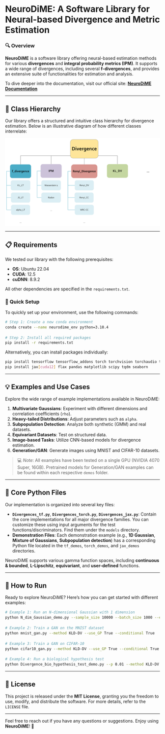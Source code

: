 
# **NeuroDiME**: A Software Library for Neural-based Divergence and Metric Estimation

### 🔍 **Overview**
**NeuroDiME** is a software library offering neural-based estimation methods for various **divergences** and **integral probability metrics (IPM)**. It supports a wide range of divergences, including several **f-divergences**, and provides an extensive suite of functionalities for estimation and analysis. 

To dive deeper into the documentation, visit our official site: [**NeuroDiME Documentation**](https://neurodime.readthedocs.io/en/latest/index.html)

---

## 🌳 **Class Hierarchy**

Our library offers a structured and intuitive class hierarchy for divergence estimation. Below is an illustrative diagram of how different classes interrelate:

![Class Hierarchy](images/class_hierarchy_2.png)

---

## 📋 **Requirements**

We tested our library with the following prerequisites:

- **OS**: Ubuntu 22.04
- **CUDA**: 12.5
- **cuDNN**: 8.9.2

All other dependencies are specified in the `requirements.txt`. 

### 🔧 **Quick Setup**
To quickly set up your environment, use the following commands:

```bash
# Step 1: Create a new conda environment
conda create --name neurodime_env python=3.10.4

# Step 2: Install all required packages
pip install -r requirements.txt
```

Alternatively, you can install packages individually:
```bash
pip install tensorflow tensorflow_addons torch torchvision torchaudio torchinfo torchmetrics torch-fidelity
pip install jax[cuda12] flax pandas matplotlib scipy tqdm seaborn
```

---

## 💡 **Examples and Use Cases**

Explore the wide range of example implementations available in NeuroDiME:

1. **Multivariate Gaussians**: Experiment with different dimensions and correlation coefficients (`rho`).
2. **Heavy-tailed Distributions**: Adjust parameters such as `alpha`.
3. **Subpopulation Detection**: Analyze both synthetic (GMM) and real datasets.
4. **Equivariant Datasets**: Test on structured data.
5. **Image-based Tasks**: Utilize CNN-based models for divergence estimation.
6. **Generation/GAN**: Generate images using MNIST and CIFAR-10 datasets.

> 💻 *Note*: All examples have been tested on a single GPU (NVIDIA 4070 Super, 16GB). Pretrained models for Generation/GAN examples can be found within each respective `demos` folder.

---

## 📂 **Core Python Files**

Our implementation is organized into several key files:

- **`Divergences_tf.py`**, **`Divergences_torch.py`**, **`Divergences_jax.py`**: Contain the core implementations for all major divergence families. You can customize these using input arguments for the test functions/discriminators. Find them under the `models` directory.
- **Demonstration Files**: Each demonstration example (e.g., **1D Gaussian**, **Mixture of Gaussians**, **Subpopulation detection**) has a corresponding Python file located in the `tf_demos`, `torch_demos`, and `jax_demos` directories.

NeuroDiME supports various gamma function spaces, including **continuous & bounded**, **L-Lipschitz**, **equivariant**, and **user-defined** functions.

---

## 🚀 **How to Run**

Ready to explore NeuroDiME? Here’s how you can get started with different examples:

```bash
# Example 1: Run an N-dimensional Gaussian with 1 dimension
python N_dim_Gaussian_demo.py --sample_size 10000 --batch_size 1000 --epochs 200 --method KLD-DV --use_GP True --dimension 1

# Example 2: Train a GAN on the MNIST dataset
python mnist_gan.py --method KLD-DV --use_GP True --conditional True

# Example 3: Train a GAN on CIFAR-10
python cifar10_gan.py --method KLD-DV --use_GP True --conditional True

# Example 4: Run a biological hypothesis test
python Divergence_bio_hypothesis_test_demo.py --p 0.01 --method KLD-DV
```

---

## 📄 **License**

This project is released under the **MIT License**, granting you the freedom to use, modify, and distribute the software. For more details, refer to the `LICENSE` file.

---

Feel free to reach out if you have any questions or suggestions. Enjoy using **NeuroDiME**! 🎉
